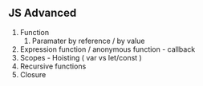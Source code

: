## JS Advanced

1. Function
    1. Paramater by reference / by value
2. Expression function / anonymous function - callback
2. Scopes - Hoisting ( var vs let/const )
3. Recursive functions
4. Closure